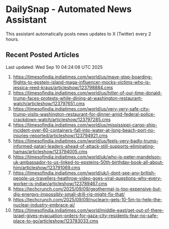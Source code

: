 # DailySnap - Automated News Assistant

This assistant automatically posts news updates to X (Twitter) every 2 hours.

## Recent Posted Articles

Last updated: Wed Sep 10 04:24:08 UTC 2025

1. https://timesofindia.indiatimes.com/world/us/maye-stop-boarding-flights-to-epstein-island-maga-influencer-mocks-victims-who-is-jessica-reed-kraus/articleshow/123798884.cms
2. https://timesofindia.indiatimes.com/world/us/hitler-of-our-time-donald-trump-faces-protests-while-dining-at-washington-restaurant-watch/articleshow/123797651.cms
3. https://timesofindia.indiatimes.com/world/us/very-very-safe-city-trump-visits-washington-restaurant-for-dinner-amid-federal-police-crackdown-watch/articleshow/123797285.cms
4. https://timesofindia.indiatimes.com/world/us/mississippi-cargo-ship-incident-over-60-containers-fall-into-water-at-long-beach-port-no-injuries-reported/articleshow/123794921.cms
5. https://timesofindia.indiatimes.com/world/us/feels-very-badly-trump-informed-qatari-leaders-ahead-of-attack-still-supports-eliminating-hamas/articleshow/123794005.cms
6. https://timesofindia.indiatimes.com/world/uk/who-is-peter-mandelson-uk-ambassador-to-us-linked-to-epsteins-50th-birthday-book-all-about-him/articleshow/123791069.cms
7. https://timesofindia.indiatimes.com/world/uk/i-dont-see-any-british-people-us-travellers-heathrow-video-goes-viral-questions-why-every-worker-is-indian/articleshow/123789467.cms
8. https://techcrunch.com/2025/09/09/geothermal-is-too-expensive-but-dig-energys-impossibly-small-drill-rig-might-fix-that/
9. https://techcrunch.com/2025/09/09/nuclearn-gets-10-5m-to-help-the-nuclear-industry-embrace-ai/
10. https://timesofindia.indiatimes.com/world/middle-east/get-out-of-there-israel-gives-evacuation-orders-for-gaza-city-residents-fear-no-safe-place-to-go/articleshow/123783033.cms
